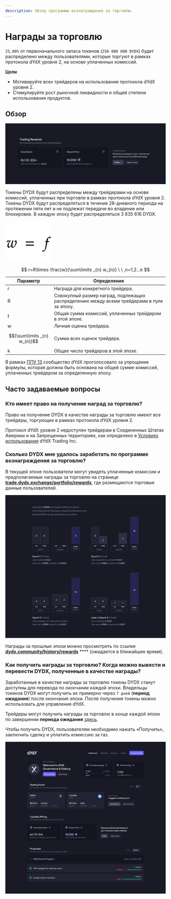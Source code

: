 ```yaml
---
description: Обзор программы вознаграждения за торговлю.
---
```


# Награды за торговлю

`25,00%` от первоначального запаса токенов (`250 000 000 DYDX`) будет распределено между пользователями, которые торгуют в рамках протокола dYdX уровня 2, на основе уплаченных комиссий.

**Цели**

* Мотивируйте всех трейдеров на использование протокола dYdX уровня 2.
* Стимулируйте рост рыночной ликвидности и общей степени использования продуктов.

## **Обзор**

![Торгуйте на базе протокола dYdX уровня 2 и получайте за это награды](<../.gitbook/assets/image (14) (2) (1).png>)

Токены DYDX будут распределены между трейдерами на основе комиссий, уплаченных при торговле в рамках протокола dYdX уровня 2. Токены DYDX будут распределяться в течение 28-дневного периода на протяжении пяти лет и не подлежат передаче во владение или блокировке. В каждую эпоху будет распределяться 3 835 616 DYDX.

![](<../.gitbook/assets/Screenshot 2022-08-12 at 17.50.17.png>)

$$
r=R\times \frac{w}{\sum\limits _{n} w_{n}} \ \ ,n=1,2...k
$$

| Параметр | Определение |
| ---------------------------- | ----------------------------------------------------------------------- |
| r | Награда для конкретного трейдера. |
| R | Совокупный размер наград, подлежащих распределению между всеми трейдерами в пуле за эпоху. |
| f | Общая сумма комиссий, уплаченных трейдером в этой эпохе. |
| w | Личная оценка трейдера. |
| $${\sum\limits _{n} w_{n}}$$ | Сумма всех оценок трейдера. |
| k | Общее число трейдеров в этой эпохе. |

В рамках [ППУ 13](https://github.com/dydxfoundation/dip/blob/master/content/dips/DIP-13.md) сообщество dYdX проголосовало за упрощение формулы, которая должна быть основана на общей сумме комиссий, уплаченных трейдером за определенную эпоху.

## Часто задаваемые вопросы

### Кто имеет право на получение наград за торговлю?

Право на получение DYDX в качестве награды за торговлю имеют все трейдеры, торгующие в рамках протокола dYdX уровня 2.

Протокол dYdX уровня 2 недоступен трейдерам в Соединенных Штатах Америки и на Запрещенных территориях, как определено в [Условиях использования](https://dydx.exchange/terms) dYdX Trading Inc.

### Сколько DYDX мне удалось заработать по программе вознаграждения за торговлю?

В текущей эпохе пользователи могут увидеть уплаченные комиссии и предполагаемые награды за торговлю на странице [**trade.dydx.exchange/portfolio/rewards**](https://trade.dydx.exchange/portfolio/rewards), где размещаются торговые данные пользователей.

![Информация о наградах за текущую эпоху](<../.gitbook/assets/image (18).png>)

Награды за прошлые эпохи можно просмотреть по ссылке [**dydx.community/history/rewards**](https://dydx.community/history/rewards) \*\*\*\* (ожидается в ближайшее время).

### Как получить награды за торговлю? Когда можно вывести и перевести DYDX, полученные в качестве награды?

Заработанные в качестве награды за торговлю токены DYDX станут доступны для перевода по окончании каждой эпохи. Владельцы токенов DYDX могут получить их примерно через `7 дней` (**период ожидания**) после окончания эпохи. После получения токены можно использовать для управления dYdX.

Трейдеры могут получить награды за торговлю в конце каждой эпохи по завершении **периода ожидания** [здесь](https://dydx.community/dashboard).

Чтобы получить DYDX, пользователям необходимо нажать «Получить», заключить сделку и уплатить комиссию за газ.

![Обзор портфеля наград](<../.gitbook/assets/image (20).png>)

